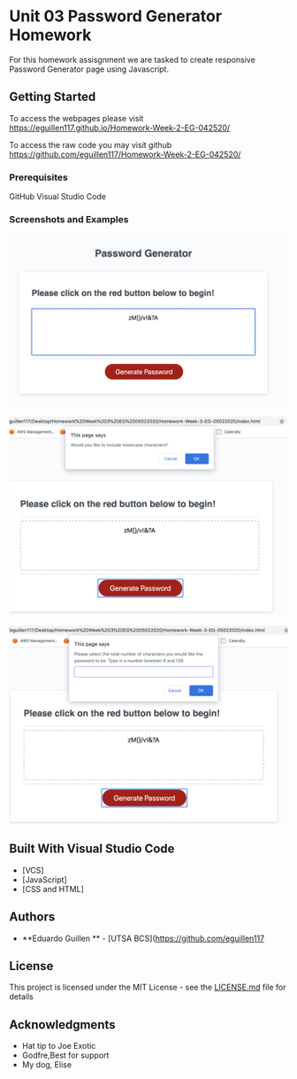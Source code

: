 # Unit 03 Password Generator Homework

For this homework assisgnment we are tasked to create responsive Password Generator page using Javascript. 

## Getting Started

To access the webpages please visit https://eguillen117.github.io/Homework-Week-2-EG-042520/

To access the raw code you may visit github https://github.com/eguillen117/Homework-Week-2-EG-042520/

### Prerequisites
GitHub
Visual Studio Code


### Screenshots and Examples

![](screenshots/screenshot1.png)

![](screenshots/screenshot2.png)

![](screenshots/screenshot3.png)

## Built With Visual Studio Code

* [VCS]
* [JavaScript]
* [CSS and HTML]


## Authors

* **Eduardo Guillen ** - [UTSA BCS](https://github.com/eguillen117


## License

This project is licensed under the MIT License - see the [LICENSE.md](LICENSE.md) file for details

## Acknowledgments

* Hat tip to Joe Exotic
* Godfre,Best for support
* My dog, Elise

